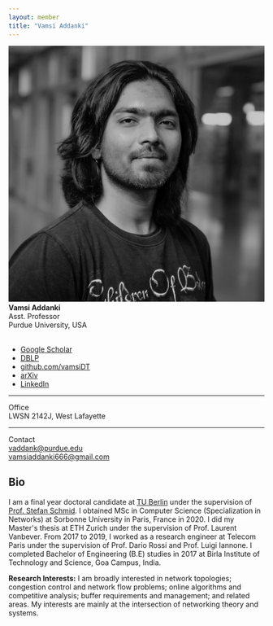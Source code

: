 ```yaml
---
layout: member
title: "Vamsi Addanki"
---
```

<aside class="col-12 col-lg-3">
    <img src="/images/team/vamsi.jpg"
         alt="Vamsi Addanki"
         class="img-fluid rounded-3 w-100 mb-3"
         style="object-fit:cover;">
    <b>Vamsi Addanki</b><br>
    Asst. Professor<br>
    Purdue University, USA<br><br>
    <ul class="list-unstyled small mb-0">
      <li class="mb-2">
        <i class="bi bi-mortarboard me-2"></i>
        <a href="https://scholar.google.com/citations?user=kPHujawAAAAJ&hl=en">
        Google Scholar
        </a>
      </li>
      <li class="mb-2">
        <i class="bi bi-journal-text me-2"></i>
        <a href="https://dblp.org/pid/224/2167.html">
        DBLP
        </a>
      </li>
      <li class="mb-2">
        <i class="bi bi-github me-2"></i>
        <a href="https://github.com/vamsiDT">
        github.com/vamsiDT
        </a>
      </li>
      <li class="mb-2">
        <i class="bi bi-file-earmark-text me-2"></i>
        <a href="https://arxiv.org/search/cs?searchtype=author&query=Addanki%2C+V">
        arXiv
        </a>
      </li>
      <li class="mb-2">
        <i class="bi bi-linkedin me-2"></i>
        <a href="https://www.linkedin.com/in/vamsi-addanki-9b342711a/">
        LinkedIn
        </a>
      </li>
    </ul>
    <hr class="my-3">
    <div class="small">
      <div class="fw-semibold mb-2">Office</div>
      <div class="mb-1">
        <i class="bi bi-building me-2"></i>
        LWSN 2142J, West Lafayette
      </div>
    </div>
    <hr class="my-3">
    <div class="small">
      <div class="fw-semibold mb-2">Contact</div>
      <div class="mb-1">
        <i class="bi bi-envelope me-2"></i>
        <a href="mailto:vaddank@purdue.edu">vaddank@purdue.edu</a>
      </div>
      <div>
        <i class="bi bi-envelope me-2"></i>
        <a href="mailto:vamsiaddanki666@gmail.com">vamsiaddanki666@gmail.com</a>
      </div>
    </div>
</aside>

<!-- CENTER: main member content -->
<section class="col-12 col-lg-9" markdown="1">

# Bio

I am a final year doctoral candidate at [TU Berlin](https://www.tu.berlin/en/) under the supervision of [Prof. Stefan Schmid](https://schmiste.github.io/). I obtained MSc in Computer Science (Specialization in Networks) at Sorbonne University in Paris, France in 2020. I did my Master's thesis at ETH Zurich under the supervision of Prof. Laurent Vanbever. From 2017 to 2019, I worked as a research engineer at Telecom Paris under the supervision of Prof. Dario Rossi and Prof. Luigi Iannone. I completed Bachelor of Engineering (B.E) studies in 2017 at Birla Institute of Technology and Science, Goa Campus, India.

**Research Interests:** I am broadly interested in network topologies; congestion control and network flow problems; online algorithms and competitive analysis; buffer requirements and management; and related areas. My interests are mainly at the intersection of networking theory and systems.


</section>